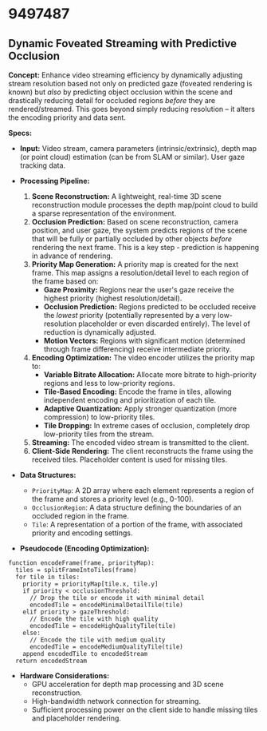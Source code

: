 # 9497487

## Dynamic Foveated Streaming with Predictive Occlusion

**Concept:** Enhance video streaming efficiency by dynamically adjusting stream resolution based not only on predicted gaze (foveated rendering is known) but *also* by predicting object occlusion within the scene and drastically reducing detail for occluded regions *before* they are rendered/streamed.  This goes beyond simply reducing resolution – it alters the encoding priority and data sent.

**Specs:**

*   **Input:** Video stream, camera parameters (intrinsic/extrinsic), depth map (or point cloud) estimation (can be from SLAM or similar).  User gaze tracking data.
*   **Processing Pipeline:**
    1.  **Scene Reconstruction:**  A lightweight, real-time 3D scene reconstruction module processes the depth map/point cloud to build a sparse representation of the environment.
    2.  **Occlusion Prediction:**  Based on scene reconstruction, camera position, and user gaze, the system predicts regions of the scene that will be fully or partially occluded by other objects *before* rendering the next frame. This is a key step - prediction is happening in advance of rendering.
    3.  **Priority Map Generation:** A priority map is created for the next frame.  This map assigns a resolution/detail level to each region of the frame based on:
        *   **Gaze Proximity:** Regions near the user's gaze receive the highest priority (highest resolution/detail).
        *   **Occlusion Prediction:** Regions predicted to be occluded receive the *lowest* priority (potentially represented by a very low-resolution placeholder or even discarded entirely).  The level of reduction is dynamically adjusted.
        *   **Motion Vectors:** Regions with significant motion (determined through frame differencing) receive intermediate priority.
    4.  **Encoding Optimization:** The video encoder utilizes the priority map to:
        *   **Variable Bitrate Allocation:** Allocate more bitrate to high-priority regions and less to low-priority regions.
        *   **Tile-Based Encoding:** Encode the frame in tiles, allowing independent encoding and prioritization of each tile.
        *   **Adaptive Quantization:** Apply stronger quantization (more compression) to low-priority tiles.
        *   **Tile Dropping:** In extreme cases of occlusion, completely drop low-priority tiles from the stream.
    5.  **Streaming:** The encoded video stream is transmitted to the client.
    6.  **Client-Side Rendering:** The client reconstructs the frame using the received tiles.  Placeholder content is used for missing tiles.

*   **Data Structures:**
    *   `PriorityMap`:  A 2D array where each element represents a region of the frame and stores a priority level (e.g., 0-100).
    *   `OcclusionRegion`:  A data structure defining the boundaries of an occluded region in the frame.
    *   `Tile`:  A representation of a portion of the frame, with associated priority and encoding settings.

*   **Pseudocode (Encoding Optimization):**

```
function encodeFrame(frame, priorityMap):
  tiles = splitFrameIntoTiles(frame)
  for tile in tiles:
    priority = priorityMap[tile.x, tile.y]
    if priority < occlusionThreshold:
      // Drop the tile or encode it with minimal detail
      encodedTile = encodeMinimalDetailTile(tile)
    elif priority > gazeThreshold:
      // Encode the tile with high quality
      encodedTile = encodeHighQualityTile(tile)
    else:
      // Encode the tile with medium quality
      encodedTile = encodeMediumQualityTile(tile)
    append encodedTile to encodedStream
  return encodedStream
```

*   **Hardware Considerations:**
    *   GPU acceleration for depth map processing and 3D scene reconstruction.
    *   High-bandwidth network connection for streaming.
    *   Sufficient processing power on the client side to handle missing tiles and placeholder rendering.